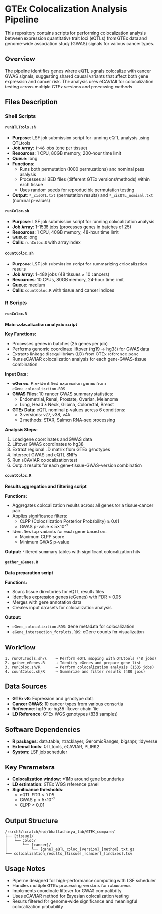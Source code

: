 # GTEx Colocalization Analysis Pipeline

This repository contains scripts for performing colocalization analysis between expression quantitative trait loci (eQTLs) from GTEx data and genome-wide association study (GWAS) signals for various cancer types.

## Overview

The pipeline identifies genes where eQTL signals colocalize with cancer GWAS signals, suggesting shared causal variants that affect both gene expression and cancer risk. The analysis uses eCAVIAR for colocalization testing across multiple GTEx versions and processing methods.

## Files Description

### Shell Scripts

#### `runQTLTools.sh`
- **Purpose**: LSF job submission script for running eQTL analysis using QTLtools
- **Job Array**: 1-48 jobs (one per tissue)
- **Resources**: 1 CPU, 80GB memory, 200-hour time limit
- **Queue**: long
- **Functions**:
  - Runs both permutation (1000 permutations) and nominal pass analysis
  - Processes all BED files (different GTEx versions/methods) within each tissue
  - Uses random seeds for reproducible permutation testing
- **Output**: `*_cisQTL.txt` (permutation results) and `*_cisQTL_nominal.txt` (nominal p-values)

#### `runColoc.sh`
- **Purpose**: LSF job submission script for running colocalization analysis
- **Job Array**: 1-1536 jobs (processes genes in batches of 25)
- **Resources**: 1 CPU, 40GB memory, 48-hour time limit
- **Queue**: long
- **Calls**: `runColoc.R` with array index

#### `countColoc.sh` 
- **Purpose**: LSF job submission script for summarizing colocalization results
- **Job Array**: 1-480 jobs (48 tissues × 10 cancers)
- **Resources**: 10 CPUs, 80GB memory, 24-hour time limit
- **Queue**: medium
- **Calls**: `countColoc.R` with tissue and cancer indices

### R Scripts

#### `runColoc.R`
**Main colocalization analysis script**

**Key Functions:**
- Processes genes in batches (25 genes per job)
- Performs genomic coordinate liftover (hg19 → hg38) for GWAS data
- Extracts linkage disequilibrium (LD) from GTEx reference panel
- Runs eCAVIAR colocalization analysis for each gene-GWAS-tissue combination

**Input Data:**
- **eGenes**: Pre-identified expression genes from `eGene_colocalization.RDS`
- **GWAS Files**: 10 cancer GWAS summary statistics:
  - Endometrial, Renal, Prostate, Ovarian, Melanoma
  - Lung, Head & Neck, Glioma, Colorectal, Breast
- **GTEx Data**: eQTL nominal p-values across 6 conditions:
  - 3 versions: v27, v38, v45
  - 2 methods: STAR, Salmon RNA-seq processing

**Analysis Steps:**
1. Load gene coordinates and GWAS data
2. Liftover GWAS coordinates to hg38
3. Extract regional LD matrix from GTEx genotypes
4. Intersect GWAS and eQTL SNPs
5. Run eCAVIAR colocalization test
6. Output results for each gene-tissue-GWAS-version combination

#### `countColoc.R`
**Results aggregation and filtering script**

**Functions:**
- Aggregates colocalization results across all genes for a tissue-cancer pair
- Applies significance filters:
  - CLPP (Colocalization Posterior Probability) ≥ 0.01
  - GWAS p-value ≤ 5×10⁻⁷
- Identifies top variants for each gene based on:
  - Maximum CLPP score
  - Minimum GWAS p-value

**Output:** Filtered summary tables with significant colocalization hits

#### `gather_eGenes.R`
**Data preparation script**

**Functions:**
- Scans tissue directories for eQTL results files
- Identifies expression genes (eGenes) with FDR < 0.05
- Merges with gene annotation data
- Creates input datasets for colocalization analysis

**Output:**
- `eGene_colocalization.RDS`: Gene metadata for colocalization
- `eGene_intersection_forplots.RDS`: eGene counts for visualization

## Workflow

```
1. runQTLTools.sh/R    → Perform eQTL mapping with QTLtools (48 jobs)
2. gather_eGenes.R     → Identify eGenes and prepare gene list
3. runColoc.sh/R       → Perform colocalization analysis (1536 jobs)
4. countColoc.sh/R     → Summarize and filter results (480 jobs)
```

## Data Sources

- **GTEx v8**: Expression and genotype data
- **Cancer GWAS**: 10 cancer types from various consortia
- **Reference**: hg19-to-hg38 liftover chain file
- **LD Reference**: GTEx WGS genotypes (838 samples)

## Software Dependencies

- **R packages**: data.table, rtracklayer, GenomicRanges, bigsnpr, tidyverse
- **External tools**: QTLtools, eCAVIAR, PLINK2
- **System**: LSF job scheduler

## Key Parameters

- **Colocalization window**: ±1Mb around gene boundaries
- **LD estimation**: GTEx WGS reference panel
- **Significance thresholds**:
  - eQTL FDR < 0.05
  - GWAS p < 5×10⁻⁷
  - CLPP ≥ 0.01

## Output Structure

```
/rsrch5/scratch/epi/bhattacharya_lab/GTEX_compare/
├── [tissue]/
│   └── coloc/
│       └── [cancer]/
│           └── [gene]_eQTL_coloc_[version]_[method].txt.gz
└── colocalization_results_[tissue]_[cancer]_[indices].tsv
```

## Usage Notes

- Pipeline designed for high-performance computing with LSF scheduler
- Handles multiple GTEx processing versions for robustness
- Implements coordinate liftover for GWAS compatibility
- Uses eCAVIAR method for Bayesian colocalization testing
- Results filtered for genome-wide significance and meaningful colocalization probability
